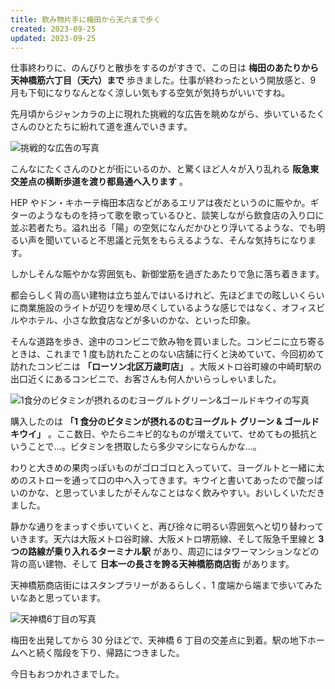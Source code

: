```yaml
---
title: 飲み物片手に梅田から天六まで歩く
created: 2023-09-25
updated: 2023-09-25
---
```


仕事終わりに、のんびりと散歩をするのがすきで、この日は **梅田のあたりから天神橋筋六丁目（天六）まで** 歩きました。仕事が終わったという開放感と、9 月も下旬になりなんとなく涼しい気もする空気が気持ちがいいですね。

先月頃からジャンカラの上に現れた挑戦的な広告を眺めながら、歩いているたくさんのひとたちに紛れて道を進んでいきます。

![挑戦的な広告の写真](888225ec-4fd1-42bf-cdc3-7722f2b54200)

こんなにたくさんのひとが街にいるのか、と驚くほど人々が入り乱れる **阪急東交差点の横断歩道を渡り都島通へ入ります** 。

HEP やドン・キホーテ梅田本店などがあるエリアは夜だというのに賑やか。ギターのようなものを持って歌を歌っているひと、談笑しながら飲食店の入り口に並ぶ若者たち。溢れ出る「陽」の空気になんだかひとり浮いてるような、でも明るい声を聞いていると不思議と元気をもらえるような、そんな気持ちになります。

しかしそんな賑やかな雰囲気も、新御堂筋を過ぎたあたりで急に落ち着きます。

都会らしく背の高い建物は立ち並んではいるけれど、先ほどまでの眩しいくらいに商業施設のライトが辺りを埋め尽くしているような感じではなく、オフィスビルやホテル、小さな飲食店などが多いのかな、といった印象。

そんな道路を歩き、途中のコンビニで飲み物を買いました。コンビニに立ち寄るときは、これまで 1 度も訪れたことのない店舗に行くと決めていて、今回初めて訪れたコンビニは **「ローソン北区万歳町店」** 。大阪メトロ谷町線の中崎町駅の出口近くにあるコンビニで、お客さんも何人かいらっしゃいました。

![1食分のビタミンが摂れるのむヨーグルトグリーン&ゴールドキウイの写真](3262c0b5-1fea-4f47-11a4-05415d6d3200)

購入したのは **「1 食分のビタミンが摂れるのむヨーグルト グリーン & ゴールドキウイ」** 。ここ数日、やたらニキビ的なものが増えていて、せめてもの抵抗ということで…。ビタミンを摂取したら多少マシにならんかな…。

わりと大きめの果肉っぽいものがゴロゴロと入っていて、ヨーグルトと一緒に太めのストローを通って口の中へ入ってきます。キウイと書いてあったので酸っぱいのかな、と思っていましたがそんなことはなく飲みやすい。おいしくいただきました。

静かな通りをまっすぐ歩いていくと、再び徐々に明るい雰囲気へと切り替わっていきます。天六は大阪メトロ谷町線、大阪メトロ堺筋線、そして阪急千里線と **3 つの路線が乗り入れるターミナル駅** があり、周辺にはタワーマンションなどの背の高い建物、そして **日本一の長さを誇る天神橋筋商店街** があります。

天神橋筋商店街にはスタンプラリーがあるらしく、1 度端から端まで歩いてみたいなあと思っています。

![天神橋6丁目の写真](aa1eb8d6-630b-496b-c837-a6ab4fd33600)

梅田を出発してから 30 分ほどで、天神橋 6 丁目の交差点に到着。駅の地下ホームへと続く階段を下り、帰路につきました。

今日もおつかれさまでした。
